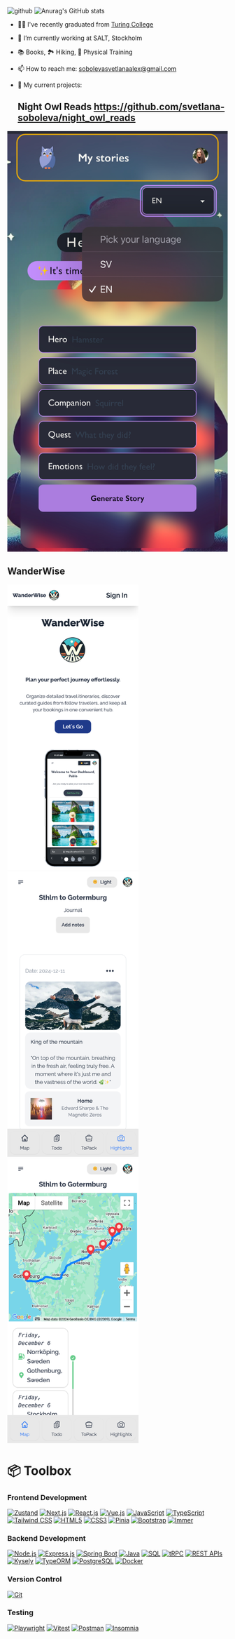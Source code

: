 

<!--
**svetlana-so/svetlana-so** is a ✨ _special_ ✨ repository because its `README.md` (this file) appears on your GitHub profile.

Here are some ideas to get you started:

- 🔭 I’m currently working on ...
- 🌱 I’m currently learning ...
- 👯 I’m looking to collaborate on ...
- 🤔 I’m looking for help with ...
- 💬 Ask me about ...
- 📫 How to reach me: ...
- 😄 Pronouns: ...
- ⚡ Fun fact: ...
-->
![github](/assets/github-header.png)
![Anurag's GitHub stats](https://github-readme-stats.vercel.app/api?username=svetlana-soboleva&show_icons=true&theme=radical)

- 👩‍🎓 I've recently graduated from [Turing College](www.turingcollege.com) 
- 🔭 I’m currently working at SALT, Stockholm
- 📚 Books, 🏞️ Hiking, 💪 Physical Training
- 📫 How to reach me: sobolevasvetlanaalex@gmail.com

- 🌱 My current projects:
  
  ## **Night Owl Reads** https://github.com/svetlana-soboleva/night_owl_reads
 <img src="/assets/night_owl_reads.jpg" alt="github" hight="300"/>

 ## **WanderWise**
  <img src="/assets/wanderWise.png" alt="github" width="300"/>
  <img src="/assets/iPhone-14-Pro-393x852 4.png" alt="github" width="300"/>
  <img src="/assets/iPhone-14-Pro-393x852 5.png" alt="github" width="300"/>
  
  
# 📦 Toolbox 

### **Frontend Development**  
[![Zustand](https://img.shields.io/badge/-Zustand-181717?logo=zustand&style=for-the-badge)](https://github.com/pmndrs/zustand)
[![Next.js](https://img.shields.io/badge/-Next.js-000000?logo=next.js&logoColor=white&style=for-the-badge)](https://nextjs.org/)
[![React.js](https://img.shields.io/badge/-React.js-61DAFB?logo=react&logoColor=white&style=for-the-badge)](https://reactjs.org/)
[![Vue.js](https://img.shields.io/badge/-Vue.js-4FC08D?logo=vue.js&logoColor=white&style=for-the-badge)](https://vuejs.org/)
[![JavaScript](https://img.shields.io/badge/-JavaScript-F7DF1E?logo=javascript&logoColor=black&style=for-the-badge)](https://developer.mozilla.org/en-US/docs/Web/JavaScript)
[![TypeScript](https://img.shields.io/badge/-TypeScript-007ACC?logo=typescript&logoColor=white&style=for-the-badge)](https://www.typescriptlang.org/)
[![Tailwind CSS](https://img.shields.io/badge/-Tailwind%20CSS-38B2AC?logo=tailwind-css&logoColor=white&style=for-the-badge)](https://tailwindcss.com/)
[![HTML5](https://img.shields.io/badge/-HTML5-E34F26?logo=html5&logoColor=white&style=for-the-badge)](https://developer.mozilla.org/en-US/docs/Web/HTML)
[![CSS3](https://img.shields.io/badge/-CSS3-1572B6?logo=css3&logoColor=white&style=for-the-badge)](https://developer.mozilla.org/en-US/docs/Web/CSS)
[![Pinia](https://img.shields.io/badge/-Pinia-42b883?logo=pinia&style=for-the-badge)](https://pinia.vuejs.org/)
[![Bootstrap](https://img.shields.io/badge/-Bootstrap-7952B3?logo=bootstrap&logoColor=white&style=for-the-badge)](https://getbootstrap.com/)
[![Immer](https://img.shields.io/badge/-Immer-00E7C3?logo=immer&logoColor=white&style=for-the-badge)](https://immerjs.github.io/immer/)

### **Backend Development**  
[![Node.js](https://img.shields.io/badge/-Node.js-339933?logo=node.js&logoColor=white&style=for-the-badge)](https://nodejs.org/)
[![Express.js](https://img.shields.io/badge/-Express.js-000000?logo=express&logoColor=white&style=for-the-badge)](https://expressjs.com/)
[![Spring Boot](https://img.shields.io/badge/-Spring%20Boot-6DB33F?logo=spring-boot&logoColor=white&style=for-the-badge)](https://spring.io/projects/spring-boot)
[![Java](https://img.shields.io/badge/-Java-007396?logo=java&logoColor=white&style=for-the-badge)](https://www.java.com/)
[![SQL](https://img.shields.io/badge/-SQL-4479A1?logo=postgresql&style=for-the-badge)](https://en.wikipedia.org/wiki/SQL)
[![tRPC](https://img.shields.io/badge/-tRPC-2596be?logo=trpc&style=for-the-badge)](https://trpc.io/)
[![REST APIs](https://img.shields.io/badge/-REST%20APIs-02569B?logo=swagger&logoColor=white&style=for-the-badge)](https://restfulapi.net/)
[![Kysely](https://img.shields.io/badge/-Kysely-00897B?logo=kysely&style=for-the-badge)](https://kysely.dev/)
[![TypeORM](https://img.shields.io/badge/-TypeORM-9B9B9B?logo=typeorm&style=for-the-badge)](https://typeorm.io/)
[![PostgreSQL](https://img.shields.io/badge/-PostgreSQL-4169E1?logo=postgresql&logoColor=white&style=for-the-badge)](https://www.postgresql.org/)
[![Docker](https://img.shields.io/badge/-Docker-2496ED?logo=docker&logoColor=white&style=for-the-badge)](https://www.docker.com/)

### **Version Control**  
[![Git](https://img.shields.io/badge/-Git-F05032?logo=git&logoColor=white&style=for-the-badge)](https://git-scm.com/)

### **Testing**  
[![Playwright](https://img.shields.io/badge/-Playwright-2C2C2C?logo=playwright&logoColor=white&style=for-the-badge)](https://playwright.dev/)
[![Vitest](https://img.shields.io/badge/-Vitest-6E9F30?logo=vitest&logoColor=white&style=for-the-badge)](https://vitest.dev/)
[![Postman](https://img.shields.io/badge/-Postman-FF6C37?logo=postman&logoColor=white&style=for-the-badge)](https://www.postman.com/)
[![Insomnia](https://img.shields.io/badge/-Insomnia-5849BE?logo=insomnia&logoColor=white&style=for-the-badge)](https://insomnia.rest/)
